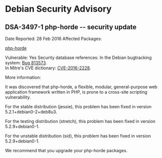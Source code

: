 
Debian Security Advisory
========================


DSA-3497-1 php-horde -- security update
---------------------------------------



Date Reported:
28 Feb 2016
Affected Packages:

[php-horde](https://packages.debian.org/src:php-horde)

Vulnerable:
Yes
Security database references:
In the Debian bugtracking system: [Bug 813573](https://bugs.debian.org/cgi-bin/bugreport.cgi?bug=813573).  
In Mitre's CVE dictionary: [CVE-2016-2228](https://security-tracker.debian.org/tracker/CVE-2016-2228).  

More information:

It was discovered that php-horde, a flexible, modular, general-purpose
web application framework written in PHP, is prone to a cross-site
scripting vulnerability.


For the stable distribution (jessie), this problem has been fixed in
version 5.2.1+debian0-2+deb8u3.


For the testing distribution (stretch), this problem has been fixed
in version 5.2.9+debian0-1.


For the unstable distribution (sid), this problem has been fixed in
version 5.2.9+debian0-1.


We recommend that you upgrade your php-horde packages.





